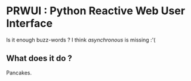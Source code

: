 PRWUI : Python Reactive Web User Interface
==========================================

Is it enough buzz-words ? I think _asynchronous_ is missing :'(

What does it do ?
-----------------

Pancakes.
